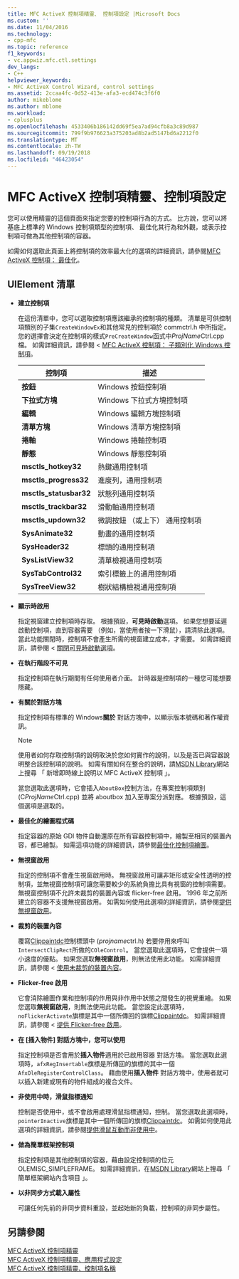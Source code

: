 ```yaml
---
title: MFC ActiveX 控制項精靈、 控制項設定 |Microsoft Docs
ms.custom: ''
ms.date: 11/04/2016
ms.technology:
- cpp-mfc
ms.topic: reference
f1_keywords:
- vc.appwiz.mfc.ctl.settings
dev_langs:
- C++
helpviewer_keywords:
- MFC ActiveX Control Wizard, control settings
ms.assetid: 2ccaa4fc-0d52-413e-afa3-ecd474c3f6f0
author: mikeblome
ms.author: mblome
ms.workload:
- cplusplus
ms.openlocfilehash: 4533406b186142dd69f5ea7ad94cfb8a3c89d987
ms.sourcegitcommit: 799f9b976623a375203ad8b2ad5147bd6a2212f0
ms.translationtype: MT
ms.contentlocale: zh-TW
ms.lasthandoff: 09/19/2018
ms.locfileid: "46423054"
---
```

# <a name="control-settings-mfc-activex-control-wizard"></a>MFC ActiveX 控制項精靈、控制項設定

您可以使用精靈的這個頁面來指定您要的控制項行為的方式。 比方說，您可以將基底上標準的 Windows 控制項類型的控制項、 最佳化其行為和外觀，或表示控制項可做為其他控制項的容器。

如需如何選取此頁面上將控制項的效率最大化的選項的詳細資訊，請參閱[MFC ActiveX 控制項： 最佳化](../../mfc/mfc-activex-controls-optimization.md)。

## <a name="uielement-list"></a>UIElement 清單

- **建立控制項**

   在這份清單中，您可以選取控制項應該繼承的控制項的種類。 清單是可供控制項類別的子集`CreateWindowEx`和其他常見的控制項於 commctrl.h 中所指定。 您的選擇會決定在控制項的樣式`PreCreateWindow`函式中*ProjName*Ctrl.cpp 檔。 如需詳細資訊，請參閱 < [MFC ActiveX 控制項： 子類別化 Windows 控制項](../../mfc/mfc-activex-controls-subclassing-a-windows-control.md)。

   |控制項|描述|
   |-------------|-----------------|
   |**按鈕**|Windows 按鈕控制項|
   |**下拉式方塊**|Windows 下拉式方塊控制項|
   |**編輯**|Windows 編輯方塊控制項|
   |**清單方塊**|Windows 清單方塊控制項|
   |**捲軸**|Windows 捲軸控制項|
   |**靜態**|Windows 靜態控制項|
   |**msctls_hotkey32**|熱鍵通用控制項|
   |**msctls_progress32**|進度列，通用控制項|
   |**msctls_statusbar32**|狀態列通用控制項|
   |**msctls_trackbar32**|滑動軸通用控制項|
   |**msctls_updown32**|微調按鈕 （或上下） 通用控制項|
   |**SysAnimate32**|動畫的通用控制項|
   |**SysHeader32**|標頭的通用控制項|
   |**SysListView32**|清單檢視通用控制項|
   |**SysTabControl32**|索引標籤上的通用控制項|
   |**SysTreeView32**|樹狀結構檢視通用控制項|

- **顯示時啟用**

   指定視窗建立控制項時存取。 根據預設，**可見時啟動**選項。 如果您想要延遲啟動控制項，直到容器需要 （例如，當使用者按一下滑鼠），請清除此選項。 當此功能關閉時，控制項不會產生所需的視窗建立成本，才需要。 如需詳細資訊，請參閱 <<c0> [ 關閉可見時啟動選項](../../mfc/turning-off-the-activate-when-visible-option.md)。

- **在執行階段不可見**

   指定控制項在執行期間有任何使用者介面。 計時器是控制項的一種您可能想要隱藏。

- **有關於對話方塊**

   指定控制項有標準的 Windows**關於** 對話方塊中，以顯示版本號碼和著作權資訊。

   > [!NOTE]
   > 使用者如何存取控制項的說明取決於您如何實作的說明，以及是否已與容器說明整合該控制項的說明。 如需有關如何在整合的說明，請[MSDN Library](http://go.microsoft.com/fwlink/p/?linkid=150542)網站上搜尋 「 新增即時線上說明以 MFC ActiveX 控制項 」。

   當您選取此選項時，它會插入`AboutBox`控制方法，在專案控制項類別 (C*ProjName*Ctrl.cpp) 並將 aboutbox 加入至專案分派對應。 根據預設，這個選項是選取的。

- **最佳化的繪圖程式碼**

   指定容器的原始 GDI 物件自動還原在所有容器控制項中，繪製至相同的裝置內容，都已繪製。 如需這項功能的詳細資訊，請參閱[最佳化控制項繪圖](../../mfc/optimizing-control-drawing.md)。

- **無視窗啟用**

   指定的控制項不會產生視窗啟用時。 無視窗啟用可讓非矩形或安全性透明的控制項，並無視窗控制項可讓您需要較少的系統負擔比具有視窗的控制項需要。 無視窗控制項不允許未裁剪的裝置內容或 flicker-free 啟用。 1996 年之前所建立的容器不支援無視窗啟用。 如需如何使用此選項的詳細資訊，請參閱[提供無視窗啟用](../../mfc/providing-windowless-activation.md)。

- **裁剪的裝置內容**

   覆寫[Clippaintdc](../../mfc/reference/colecontrol-class.md#getcontrolflags)控制標頭中 (*projname*ctrl.h) 若要停用來呼叫`IntersectClipRect`所做的`COleControl`。 當您選取此選項時，它會提供一項小速度的優點。 如果您選取**無視窗啟用**，則無法使用此功能。 如需詳細資訊，請參閱 <<c0> [ 使用未裁剪的裝置內容](../../mfc/using-an-unclipped-device-context.md)。

- **Flicker-free 啟用**

   它會消除繪圖作業和控制項的作用與非作用中狀態之間發生的視覺重繪。 如果您選取**無視窗啟用**，則無法使用此功能。 當您設定此選項時，`noFlickerActivate`旗標是其中一個所傳回的旗標[Clippaintdc](../../mfc/reference/colecontrol-class.md#getcontrolflags)。 如需詳細資訊，請參閱 <<c0> [ 提供 Flicker-free 啟用](../../mfc/providing-flicker-free-activation.md)。

- **在 [插入物件] 對話方塊中，您可以使用**

   指定控制項是否會用於**插入物件**適用於已啟用容器 對話方塊。 當您選取此選項時，`afxRegInsertable`旗標是所傳回的旗標的其中一個`AfxOleRegisterControlClass`。 藉由使用**插入物件** 對話方塊中，使用者就可以插入新建或現有的物件組成的複合文件。

- **非使用中時，滑鼠指標通知**

   控制是否使用中，或不會啟用處理滑鼠指標通知，控制。 當您選取此選項時，`pointerInactive`旗標是其中一個所傳回的旗標[Clippaintdc](../../mfc/reference/colecontrol-class.md#getcontrolflags)。 如需如何使用此選項的詳細資訊，請參閱[提供滑鼠互動而非使用中](../../mfc/providing-mouse-interaction-while-inactive.md)。

- **做為簡單框架控制項**

   指定控制項是其他控制項的容器，藉由設定控制項的位元 OLEMISC_SIMPLEFRAME。 如需詳細資訊，在[MSDN Library](http://go.microsoft.com/fwlink/p/?linkid=150542)網站上搜尋 「 簡單框架網站內含項目 」。

- **以非同步方式載入屬性**

   可讓任何先前的非同步資料重設，並起始新的負載，控制項的非同步屬性。

## <a name="see-also"></a>另請參閱

[MFC ActiveX 控制項精靈](../../mfc/reference/mfc-activex-control-wizard.md)<br/>
[MFC ActiveX 控制項精靈、應用程式設定](../../mfc/reference/application-settings-mfc-activex-control-wizard.md)<br/>
[MFC ActiveX 控制項精靈、控制項名稱](../../mfc/reference/control-names-mfc-activex-control-wizard.md)


